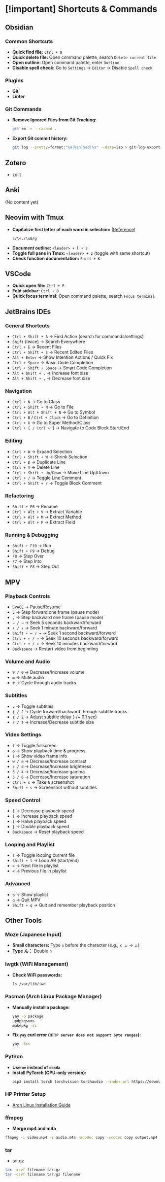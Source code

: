 
# [!important] Shortcuts & Commands

## Obsidian

### Common Shortcuts
- **Quick find file:** `Ctrl + O`
- **Quick delete file:** Open command palette, search `Delete current file`
- **Open outline:** Open command palette, enter `Outline`
- **Disable spell check:** Go to `Settings` → `Editor` → Disable `Spell check`

### Plugins
- **Git**
- **Linter**

### Git Commands
- **Remove Ignored Files from Git Tracking:**
  ```sh
  git rm -r --cached .
  ```
- **Export Git commit history:**
  ```sh
  git log --pretty=format:"%H|%an|%ad|%s" --date=iso > git-log-export.txt
  ```

## Zotero

- zolit

## Anki

(No content yet)

## Neovim with Tmux

- **Capitalize first letter of each word in selection:** ([Reference](https://stackoverflow.com/questions/17440659/capitalize-first-letter-of-each-word-in-a-selection-using-vim))
  ```sh
  s/\<./\u&/g
  ```
- **Document outline:** `<leader> + l + s`
- **Toggle full pane in Tmux:** `<leader> + z` (toggle with same shortcut)
- **Check function documentation:** `Shift + K`

## VSCode

- **Quick open file:** `Ctrl + P`
- **Fold sidebar:** `Ctrl + B`
- **Quick focus terminal:** Open command palette, search `Focus terminal`

## JetBrains IDEs

### General Shortcuts
- `Ctrl + Shift + A` → Find Action (search for commands/settings)
- `Shift` (twice) → Search Everywhere
- `Ctrl + E` → Recent Files
- `Ctrl + Shift + E` → Recent Edited Files
- `Alt + Enter` → Show Intention Actions / Quick Fix
- `Ctrl + Space` → Basic Code Completion
- `Ctrl + Shift + Space` → Smart Code Completion
- `Alt + Shift + .` → Increase font size
- `Alt + Shift + ,` → Decrease font size

### Navigation
- `Ctrl + N` → Go to Class
- `Ctrl + Shift + N` → Go to File
- `Ctrl + Alt + Shift + N` → Go to Symbol
- `Ctrl + B` / `Ctrl + Click` → Go to Definition
- `Ctrl + U` → Go to Super Method/Class
- `Ctrl + [ / Ctrl + ]` → Navigate to Code Block Start/End

### Editing
- `Ctrl + W` → Expand Selection
- `Ctrl + Shift + W` → Shrink Selection
- `Ctrl + D` → Duplicate Line
- `Ctrl + Y` → Delete Line
- `Ctrl + Shift + Up/Down` → Move Line Up/Down
- `Ctrl + /` → Toggle Line Comment
- `Ctrl + Shift + /` → Toggle Block Comment

### Refactoring
- `Shift + F6` → Rename
- `Ctrl + Alt + V` → Extract Variable
- `Ctrl + Alt + M` → Extract Method
- `Ctrl + Alt + F` → Extract Field

### Running & Debugging
- `Shift + F10` → Run
- `Shift + F9` → Debug
- `F8` → Step Over
- `F7` → Step Into
- `Shift + F8` → Step Out

## MPV

### **Playback Controls**
- `SPACE` → Pause/Resume
- `.` → Step forward one frame (pause mode)
- `,` → Step backward one frame (pause mode)
- `← / →` → Seek 5 seconds backward/forward
- `↑ / ↓` → Seek 1 minute backward/forward
- `Shift + ← / →` → Seek 1 second backward/forward
- `Ctrl + ← / →` → Seek 10 seconds backward/forward
- `Ctrl + ↑ / ↓` → Seek 10 minutes backward/forward
- `Backspace` → Restart video from beginning

### **Volume and Audio**
- `9 / 0` → Decrease/Increase volume
- `m` → Mute audio
- `#` → Cycle through audio tracks

### **Subtitles**
- `v` → Toggle subtitles
- `j / J` → Cycle forward/backward through subtitle tracks
- `z / Z` → Adjust subtitle delay (-/+ 0.1 sec)
- `r / t` → Increase/Decrease subtitle size

### **Video Settings**
- `f` → Toggle fullscreen
- `o` → Show playback time & progress
- `i` → Show video frame info
- `w / e` → Decrease/Increase contrast
- `s / d` → Decrease/Increase brightness
- `3 / 4` → Decrease/Increase gamma
- `5 / 6` → Decrease/Increase saturation
- `Ctrl + s` → Take a screenshot
- `Shift + s` → Screenshot without subtitles

### **Speed Control**
- `[` → Decrease playback speed
- `]` → Increase playback speed
- `{` → Halve playback speed
- `}` → Double playback speed
- `Backspace` → Reset playback speed

### **Looping and Playlist**
- `l` → Toggle looping current file
- `Shift + l` → Loop AB (start/end)
- `>` → Next file in playlist
- `<` → Previous file in playlist

### **Advanced**
- `p` → Show playlist
- `q` → Quit MPV
- `Shift + q` → Quit and remember playback position

## Other Tools

### Moze (Japanese Input)
- **Small characters:** Type `x` before the character (e.g., `x ょ` → `ょ`)
- **Type ん：** Double `n`

### iwgtk (WiFi Management)
- **Check WiFi passwords:**
  ```sh
  ls /var/lib/iwd
  ```

### Pacman (Arch Linux Package Manager)

- **Manually install a package:**
  ```sh
  yay -G package
  updpkgsums
  makepkg -si
  ```
- **Fix `yay` curl error (`HTTP server does not support byte ranges`):**
  ```sh
  yay -Scc
  ```

### Python
- **Use `uv` instead of `conda`**
- **Install PyTorch (CPU-only version):**
  ```sh
  pip3 install torch torchvision torchaudio --index-url https://download.pytorch.org/whl/cpu
  ```

### HP Printer Setup
- [Arch Linux Installation Guide](https://unix.stackexchange.com/questions/359531/installing-hp-printer-driver-for-arch-linux)

### ffmpeg
- **Merge mp4 and m4a**
```sh
ffmpeg -i video.mp4 -i audio.m4a -acodec copy -vcodec copy output.mp4
 ```

### tar
- tar.gz
```sh
tar -xzvf filename.tar.gz
tar -czvf filename.tar.gz filename
```
